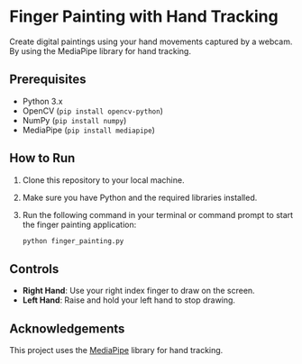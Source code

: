 # Finger Painting with Hand Tracking

Create digital paintings using your hand movements captured by a webcam. By using the MediaPipe library for hand tracking.

## Prerequisites

- Python 3.x
- OpenCV (`pip install opencv-python`)
- NumPy (`pip install numpy`)
- MediaPipe (`pip install mediapipe`)

## How to Run

1. Clone this repository to your local machine.
2. Make sure you have Python and the required libraries installed.
3. Run the following command in your terminal or command prompt to start the finger painting application:

   ```bash
   python finger_painting.py
   ```

## Controls

- **Right Hand**: Use your right index finger to draw on the screen.
- **Left Hand**: Raise and hold your left hand to stop drawing.

## Acknowledgements

This project uses the [MediaPipe](https://mediapipe.dev/) library for hand tracking.
